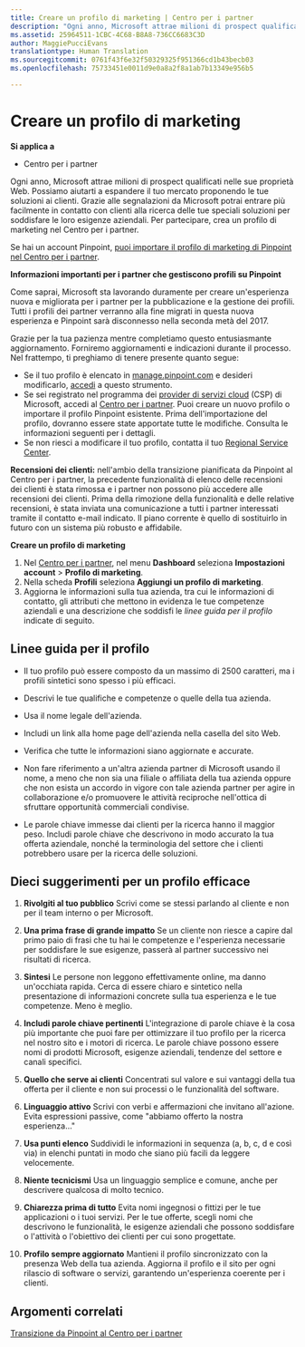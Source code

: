 ```yaml
---
title: Creare un profilo di marketing | Centro per i partner
description: "Ogni anno, Microsoft attrae milioni di prospect qualificati nelle sue proprietà Web."
ms.assetid: 25964511-1CBC-4C68-B8A8-736CC6683C3D
author: MaggiePucciEvans
translationtype: Human Translation
ms.sourcegitcommit: 0761f43f6e32f50329325f951366cd1b43becb03
ms.openlocfilehash: 75733451e0011d9e0a8a2f8a1ab7b13349e956b5

---
```


# Creare un profilo di marketing

**Si applica a**

-  Centro per i partner

Ogni anno, Microsoft attrae milioni di prospect qualificati nelle sue proprietà Web. Possiamo aiutarti a espandere il tuo mercato proponendo le tue soluzioni ai clienti. Grazie alle segnalazioni da Microsoft potrai entrare più facilmente in contatto con clienti alla ricerca delle tue speciali soluzioni per soddisfare le loro esigenze aziendali. Per partecipare, crea un profilo di marketing nel Centro per i partner.

Se hai un account Pinpoint, [puoi importare il profilo di marketing di Pinpoint nel Centro per i partner](importing-pinpoint-profiles-into-partner-center.md).

**Informazioni importanti per i partner che gestiscono profili su Pinpoint**

Come saprai, Microsoft sta lavorando duramente per creare un'esperienza nuova e migliorata per i partner per la pubblicazione e la gestione dei profili. Tutti i profili dei partner verranno alla fine migrati in questa nuova esperienza e Pinpoint sarà disconnesso nella seconda metà del 2017.

Grazie per la tua pazienza mentre completiamo questo entusiasmante aggiornamento. Forniremo aggiornamenti e indicazioni durante il processo. Nel frattempo, ti preghiamo di tenere presente quanto segue:

-   Se il tuo profilo è elencato in [manage.pinpoint.com](https://go.microsoft.com/fwlink/?linkid=838399) e desideri modificarlo, [accedi](https://go.microsoft.com/fwlink/?linkid=838394) a questo strumento.
-   Se sei registrato nel programma dei [provider di servizi cloud](https://go.microsoft.com/fwlink/?linkid=838395) (CSP) di Microsoft, accedi al [Centro per i partner](https://go.microsoft.com/fwlink/?linkid=838396). Puoi creare un nuovo profilo o importare il profilo Pinpoint esistente. Prima dell'importazione del profilo, dovranno essere state apportate tutte le modifiche. Consulta le informazioni seguenti per i dettagli.
-   Se non riesci a modificare il tuo profilo, contatta il tuo [Regional Service Center](https://go.microsoft.com/fwlink/?linkid=838398). 

**Recensioni dei clienti:** nell'ambio della transizione pianificata da Pinpoint al Centro per i partner, la precedente funzionalità di elenco delle recensioni dei clienti è stata rimossa e i partner non possono più accedere alle recensioni dei clienti. Prima della rimozione della funzionalità e delle relative recensioni, è stata inviata una comunicazione a tutti i partner interessati tramite il contatto e-mail indicato. Il piano corrente è quello di sostituirlo in futuro con un sistema più robusto e affidabile.

**Creare un profilo di marketing**

1.  Nel [Centro per i partner](http://go.microsoft.com/fwlink/p/?LinkId=808956), nel menu **Dashboard** seleziona **Impostazioni account** &gt; **Profilo di marketing**.
2.  Nella scheda **Profili** seleziona **Aggiungi un profilo di marketing**.
3.  Aggiorna le informazioni sulla tua azienda, tra cui le informazioni di contatto, gli attributi che mettono in evidenza le tue competenze aziendali e una descrizione che soddisfi le *linee guida per il profilo* indicate di seguito.

## Linee guida per il profilo


-   Il tuo profilo può essere composto da un massimo di 2500 caratteri, ma i profili sintetici sono spesso i più efficaci.

-   Descrivi le tue qualifiche e competenze o quelle della tua azienda.

-   Usa il nome legale dell'azienda.

-   Includi un link alla home page dell'azienda nella casella del sito Web.

-   Verifica che tutte le informazioni siano aggiornate e accurate.

-   Non fare riferimento a un'altra azienda partner di Microsoft usando il nome, a meno che non sia una filiale o affiliata della tua azienda oppure che non esista un accordo in vigore con tale azienda partner per agire in collaborazione e/o promuovere le attività reciproche nell'ottica di sfruttare opportunità commerciali condivise.

-   Le parole chiave immesse dai clienti per la ricerca hanno il maggior peso. Includi parole chiave che descrivono in modo accurato la tua offerta aziendale, nonché la terminologia del settore che i clienti potrebbero usare per la ricerca delle soluzioni.

## Dieci suggerimenti per un profilo efficace


1.  **Rivolgiti al tuo pubblico** Scrivi come se stessi parlando al cliente e non per il team interno o per Microsoft.

2.  **Una prima frase di grande impatto** Se un cliente non riesce a capire dal primo paio di frasi che tu hai le competenze e l'esperienza necessarie per soddisfare le sue esigenze, passerà al partner successivo nei risultati di ricerca.

3.  **Sintesi** Le persone non leggono effettivamente online, ma danno un'occhiata rapida. Cerca di essere chiaro e sintetico nella presentazione di informazioni concrete sulla tua esperienza e le tue competenze. Meno è meglio.

4.  **Includi parole chiave pertinenti** L'integrazione di parole chiave è la cosa più importante che puoi fare per ottimizzare il tuo profilo per la ricerca nel nostro sito e i motori di ricerca. Le parole chiave possono essere nomi di prodotti Microsoft, esigenze aziendali, tendenze del settore e canali specifici.

5.  **Quello che serve ai clienti** Concentrati sul valore e sui vantaggi della tua offerta per il cliente e non sui processi o le funzionalità del software.

6.  **Linguaggio attivo** Scrivi con verbi e affermazioni che invitano all'azione. Evita espressioni passive, come "abbiamo offerto la nostra esperienza..."

7.  **Usa punti elenco** Suddividi le informazioni in sequenza (a, b, c, d e così via) in elenchi puntati in modo che siano più facili da leggere velocemente.

8.  **Niente tecnicismi** Usa un linguaggio semplice e comune, anche per descrivere qualcosa di molto tecnico.

9.  **Chiarezza prima di tutto** Evita nomi ingegnosi o fittizi per le tue applicazioni o i tuoi servizi. Per le tue offerte, scegli nomi che descrivono le funzionalità, le esigenze aziendali che possono soddisfare o l'attività o l'obiettivo dei clienti per cui sono progettate.

10. **Profilo sempre aggiornato** Mantieni il profilo sincronizzato con la presenza Web della tua azienda. Aggiorna il profilo e il sito per ogni rilascio di software o servizi, garantendo un'esperienza coerente per i clienti.

## Argomenti correlati


[Transizione da Pinpoint al Centro per i partner](importing-pinpoint-profiles-into-partner-center.md)

 

 






<!--HONumber=Jan17_HO2-->


